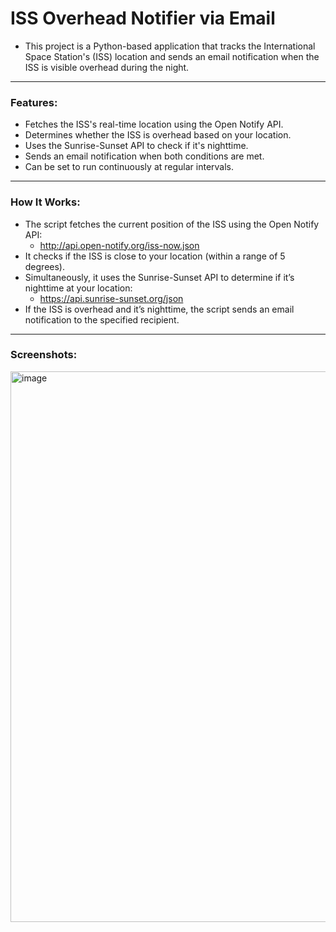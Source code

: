 # ISS Overhead Notifier via Email

- This project is a Python-based application that tracks the International Space Station's (ISS) location and sends an email notification when the ISS is visible overhead during the night.

---

### Features:

- Fetches the ISS's real-time location using the Open Notify API.
- Determines whether the ISS is overhead based on your location.
- Uses the Sunrise-Sunset API to check if it's nighttime.
- Sends an email notification when both conditions are met.
- Can be set to run continuously at regular intervals.

---

### How It Works:

- The script fetches the current position of the ISS using the Open Notify API:
  - http://api.open-notify.org/iss-now.json
- It checks if the ISS is close to your location (within a range of 5 degrees).
- Simultaneously, it uses the Sunrise-Sunset API to determine if it’s nighttime at your location:
  - https://api.sunrise-sunset.org/json
- If the ISS is overhead and it’s nighttime, the script sends an email notification to the specified recipient.

---
### Screenshots:

<img width="881" alt="image" src="https://github.com/user-attachments/assets/d1ddba82-269b-4993-bcd9-e1dbc5019e90" />

